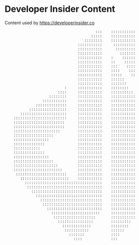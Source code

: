 # Developer Insider Content
Content used by https://developerinsider.co

                                             :::    :::::::::::                                    
                                           :::::    :::::::::::      
                                        ::::::::    :::::::::::      
                                     :::::::::::     ::::::::::     
                                     :::::::::::      :::::::::     
                                     :::::::::::        :::::::      
                                     :::::::::::    :    ::::::      
                                     :::::::::::    ::    :::::      
                                     :::::::::::    :::    ::::      
                                     :::::::::::    ::::    :::      
                                     :::::::::::    :::::    ::      
                                     :::::::::::    ::::::         
                                     :::::::::::    :::::::          
                               :     :::::::::::    ::::::::         
                            ::::     :::::::::::    ::::::::::        
                        ::::::::     :::::::::::    :::::::::::       
                     :::::::::::     :::::::::::    :::::::::::      
                  ::::::::::::::     :::::::::::    :::::::::::      
               :::::::::::::::::     :::::::::::    :::::::::::      
           :::::::::::::::::::::     :::::::::::    :::::::::::      
        ::::::::::::::::::::::::     :::::::::::    :::::::::::      
        :::::::::::::::::::::::      :::::::::::    :::::::::::      
        :::::::::::::::::::::::      :::::::::::    :::::::::::      
        :::::::::::::::::::::        :::::::::::    :::::::::::      
        ::::::::::::::::::           :::::::::::    :::::::::::      
        ::::::::::::::::             :::::::::::    :::::::::::      
        ::::::::::::::               :::::::::::    :::::::::::      
        ::::::::::::                 :::::::::::    :::::::::::      
        ::::::::::::::               :::::::::::    :::::::::::      
        ::::::::::::::::             :::::::::::    :::::::::::      
        ::::::::::::::::::           :::::::::::    :::::::::::      
        ::::::::::::::::::::         :::::::::::    :::::::::::      
        ::::::::::::::::::::::       :::::::::::    :::::::::::      
         :::::::::::::::::::::::     :::::::::::    :::::::::::      
           ::::::::::::::::::::::    :::::::::::    :::::::::::      
             :::::::::::::::::::::::::::::::::::    :::::::::::      
              ::::::::::::::::::::::::::::::::::    :::::::::::      
                ::::::::::::::::::::::::::::::::    :::::::::::      
                  ::::::::::::::::::::::::::::::    :::::::::::      
                    ::::::::::::::::::::::::::::    :::::::::::      
                     :::::::::::::::::::::::::::    :::::::::::      
                       :::::::::::::::::::::::::    :::::::::::      
                         ::::::::::::::::::::::     :::::::::::      
                          :::::::::::::::::::       :::::::::::      
                            ::::::::::::::::        :::::::::        
                              :::::::::::::         ::::::::           
                               :::::::::::          ::::::              
                                 :::::::            ::::                 
                                   ::::             :::                  
                                                                    
